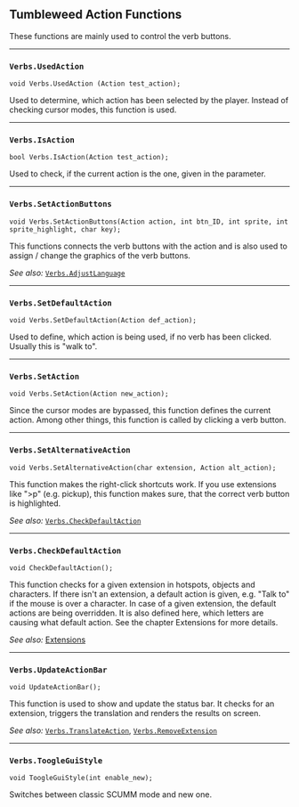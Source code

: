 ## Tumbleweed Action Functions

These functions are mainly used to control the verb buttons.

---

### `Verbs.UsedAction`

```
void Verbs.UsedAction (Action test_action);
```

Used to determine, which action has been selected by the player. Instead of checking cursor modes, this function is used.

---

### `Verbs.IsAction`

```
bool Verbs.IsAction(Action test_action);
```

Used to check, if the current action is the one, given in the parameter.

---

### `Verbs.SetActionButtons`

```
void Verbs.SetActionButtons(Action action, int btn_ID, int sprite, int sprite_highlight, char key);
```

This functions connects the verb buttons with the action and is also used to assign / change the graphics of the verb buttons.

*See also:*
[`Verbs.AdjustLanguage`](Tumbleweed_translation#verbsadjustlanguage)

---

### `Verbs.SetDefaultAction`

```
void Verbs.SetDefaultAction(Action def_action);
```

Used to define, which action is being used, if no verb has been clicked. Usually this is "walk to".

---

### `Verbs.SetAction`

```
void Verbs.SetAction(Action new_action);
```

Since the cursor modes are bypassed, this function defines the current action. Among other things, this function is called by clicking a verb button.

---

### `Verbs.SetAlternativeAction`

```
void Verbs.SetAlternativeAction(char extension, Action alt_action);
```

This function makes the right-click shortcuts work. If you use extensions like ">p" (e.g. pickup), this function makes sure, that the correct verb button is highlighted.

*See also:*
[`Verbs.CheckDefaultAction`](Tumbleweed_actions#verbscheckdefaultaction)

---

### `Verbs.CheckDefaultAction`

```
void CheckDefaultAction();
```

This function checks for a given extension in hotspots, objects and characters. If there isn't an extension, a default action is given, e.g.
"Talk to" if the mouse is over a character. In case of a given extension, the default actions are being overridden.
It is also defined here, which letters are causing what default action. See the chapter Extensions for more details.

*See also:*
[Extensions](Tumbleweed_extensions#tumbleweed-extensions)

---

### `Verbs.UpdateActionBar`

```
void UpdateActionBar();
```

This function is used to show and update the status bar. It checks for an extension, triggers the translation and renders the results on screen.

*See also:*
[`Verbs.TranslateAction`](Tumbleweed_translation#verbstranslateaction),
[`Verbs.RemoveExtension`](Tumbleweed_extensions#verbsremoveextension)

---

### `Verbs.ToogleGuiStyle`

```
void ToogleGuiStyle(int enable_new);
```

Switches between classic SCUMM mode and new one.
